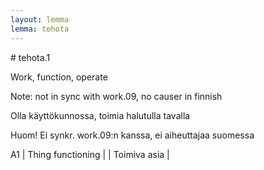 ```yaml
---
layout: lemma
lemma: tehota
---
```


<div class="sense">
# <span class="sensename">tehota.1</span>

<span class="description">Work, function, operate</span>

Note: not in sync with work.09, no causer in finnish

<span class="description">Olla käyttökunnossa, toimia halutulla tavalla</span>

Huom! Ei synkr. work.09:n kanssa, ei aiheuttajaa suomessa

A1 | Thing functioning |   | Toimiva asia |  

</div>


